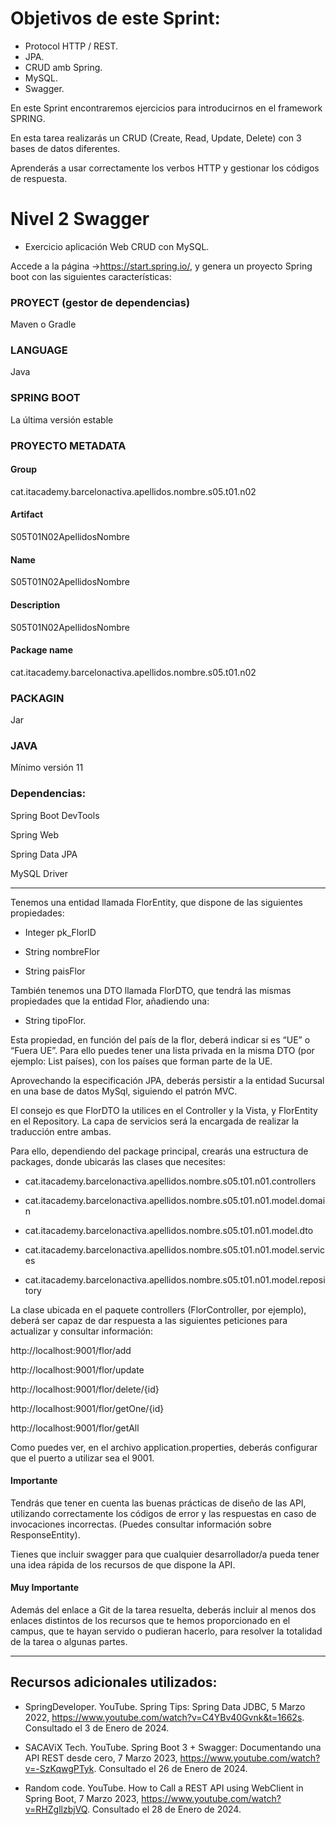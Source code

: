 # Objetivos de este Sprint:

- Protocol HTTP / REST.
- JPA.
- CRUD amb Spring.
- MySQL.
- Swagger.

En este Sprint encontraremos ejercicios para introducirnos en el framework SPRING.

En esta tarea realizarás un CRUD (Create, Read, Update, Delete) con 3 bases de datos diferentes.

Aprenderás a usar correctamente los verbos HTTP y gestionar los códigos de respuesta.

# Nivel 2 Swagger

- Exercicio aplicación Web CRUD con MySQL.
  
Accede a la página ->https://start.spring.io/, y genera un proyecto Spring boot con las siguientes características:

### PROYECT (gestor de dependencias)

Maven o Gradle

### LANGUAGE

Java

### SPRING BOOT

La última versión estable

### PROYECTO METADATA

#### Group

cat.itacademy.barcelonactiva.apellidos.nombre.s05.t01.n02

#### Artifact

S05T01N02ApellidosNombre

#### Name

S05T01N02ApellidosNombre

#### Description

S05T01N02ApellidosNombre

#### Package name

cat.itacademy.barcelonactiva.apellidos.nombre.s05.t01.n02

### PACKAGIN

Jar

### JAVA

Mínimo versión 11

### Dependencias:

Spring Boot DevTools

Spring Web

Spring Data JPA

MySQL Driver

-------

Tenemos una entidad llamada FlorEntity, que dispone de las siguientes propiedades:

- Integer pk_FlorID

- String nombreFlor

- String paisFlor

 
También tenemos una DTO llamada FlorDTO, que tendrá las mismas propiedades que la entidad Flor, añadiendo una:

- String tipoFlor.


Esta propiedad, en función del país de la flor, deberá indicar si es “UE” o “Fuera UE”. Para ello puedes tener una lista privada en la misma DTO (por ejemplo: List<String> países), con los países que forman parte de la UE.

Aprovechando la especificación JPA, deberás persistir a la entidad Sucursal en una base de datos MySql, siguiendo el patrón MVC.

El consejo es que FlorDTO la utilices en el Controller y la Vista, y FlorEntity en el Repository. La capa de servicios será la encargada de realizar la traducción entre ambas.


Para ello, dependiendo del package principal, crearás una estructura de packages, donde ubicarás las clases que necesites:

- cat.itacademy.barcelonactiva.apellidos.nombre.s05.t01.n01.controllers

- cat.itacademy.barcelonactiva.apellidos.nombre.s05.t01.n01.model.domain

- cat.itacademy.barcelonactiva.apellidos.nombre.s05.t01.n01.model.dto

- cat.itacademy.barcelonactiva.apellidos.nombre.s05.t01.n01.model.services

- cat.itacademy.barcelonactiva.apellidos.nombre.s05.t01.n01.model.repository


La clase ubicada en el paquete controllers (FlorController, por ejemplo), deberá ser capaz de dar respuesta a las siguientes peticiones para actualizar y consultar información:


http://localhost:9001/flor/add

http://localhost:9001/flor/update

http://localhost:9001/flor/delete/{id}

http://localhost:9001/flor/getOne/{id}

http://localhost:9001/flor/getAll


Como puedes ver, en el archivo application.properties, deberás configurar que el puerto a utilizar sea el 9001.

#### Importante

Tendrás que tener en cuenta las buenas prácticas de diseño de las API, utilizando correctamente los códigos de error y las respuestas en caso de invocaciones incorrectas. (Puedes consultar información sobre ResponseEntity).

Tienes que incluir swagger para que cualquier desarrollador/a pueda tener una idea rápida de los recursos de que dispone la API.

#### Muy Importante

Además del enlace a Git de la tarea resuelta, deberás incluir al menos dos enlaces distintos de los recursos que te hemos proporcionado en el campus, que te hayan servido o pudieran hacerlo, para resolver la totalidad de la tarea o algunas partes.

------

## Recursos adicionales utilizados:

- SpringDeveloper. YouTube. Spring Tips: Spring Data JDBC, 5 Marzo 2022, https://www.youtube.com/watch?v=C4YBv40Gvnk&t=1662s. Consultado el 3 de Enero de 2024.
  
- SACAViX Tech. YouTube. Spring Boot 3 + Swagger: Documentando una API REST desde cero, 7 Marzo 2023, https://www.youtube.com/watch?v=-SzKqwgPTyk. Consultado el 26 de Enero de 2024.
  
- Random code. YouTube. How to Call a REST API using WebClient in Spring Boot, 7 Marzo 2023, https://www.youtube.com/watch?v=RHZgllzbjVQ. Consultado el 28 de Enero de 2024.
